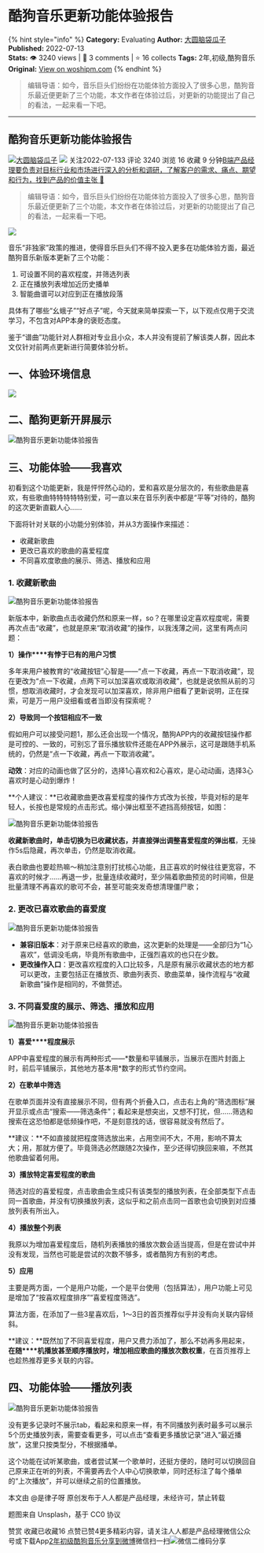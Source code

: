 # 酷狗音乐更新功能体验报告
{% hint style="info" %}
**Category:** Evaluating
**Author:** [大圆脑袋瓜子](https://www.woshipm.com/u/224028)
**Published:** 2022-07-13  
**Stats:** 👁️ 3240 views | 💬 3 comments | ⭐ 16 collects
**Tags:** 2年,初级,酷狗音乐
**Original:** [View on woshipm.com](https://www.woshipm.com/evaluating/5522592.html)
{% endhint %}
> 编辑导语：如今，音乐巨头们纷纷在功能体验方面投入了很多心思，酷狗音乐最近便更新了三个功能，本文作者在体验过后，对更新的功能提出了自己的看法，一起来看一下吧。

---

## 酷狗音乐更新功能体验报告

[![](https://static.woshipm.com/pmapp_avatar_20250221065045_3787.jpg?imageView2/1/w/72/h/72/q/100)](https://www.woshipm.com/u/224028)[大圆脑袋瓜子](https://www.woshipm.com/u/224028) ![](https://static.woshipm.com/tag/1101_1@2x.png) 关注2022-07-133 评论 3240 浏览 16 收藏 9 分钟[B端产品经理要负责对目标行业和市场进行深入的分析和调研，了解客户的需求、痛点、期望和行为，找到产品的价值主张 🔗](https://ke.qidianla.com/courses/bcpm)

> 编辑导语：如今，音乐巨头们纷纷在功能体验方面投入了很多心思，酷狗音乐最近便更新了三个功能，本文作者在体验过后，对更新的功能提出了自己的看法，一起来看一下吧。

![](https://image.woshipm.com/wp-files/2022/07/lML4dfNUCLDqqVWQRJme.jpg)

音乐“非独家”政策的推进，使得音乐巨头们不得不投入更多在功能体验方面，最近酷狗音乐新版本更新了三个功能：

1.  可设置不同的喜欢程度，并筛选列表
2.  正在播放列表增加近历史播单
3.  智能曲谱可以对应到正在播放段落

具体有了哪些“幺蛾子”“好点子”呢，今天就来简单探索一下，以下观点仅用于交流学习，不包含对APP本身的褒贬态度。

鉴于“谱曲”功能针对人群相对专业且小众，本人并没有提前了解该类人群，因此本文仅针对前两点更新进行简要体验分析。

## **一、体验环境信息**

![](https://image.woshipm.com/wp-files/2022/07/83VwHwnHGgYkKlzdKTCF.png)

## **二、酷狗更新开屏展示**

![酷狗音乐更新功能体验报告](https://image.woshipm.com/wp-files/2022/07/fM33wkF5VuYgddZzMNVs.png)

## **三、功能体验——我喜欢**

初看到这个功能更新，我是怦怦然心动的，爱和喜欢是分层次的，有些歌曲是喜欢，有些歌曲特特特特特别爱，可一直以来在音乐列表中都是“平等”对待的，酷狗的这次更新直戳人心……

下面将针对关联的小功能分别体验，并从3方面操作来描述：

*   收藏新歌曲
*   更改已喜欢的歌曲的喜爱程度
*   不同喜欢度歌曲的展示、筛选、播放和应用

### **1\. 收藏新歌曲**

![酷狗音乐更新功能体验报告](https://image.woshipm.com/wp-files/2022/07/Ie91Bos6wUoGMBadPgdU.png)

新版本中，新歌曲点击收藏仍然和原来一样，so？在哪里设定喜欢程度呢，需要再次点击“收藏”，也就是原来“取消收藏”的操作，以我浅薄之间，这里有两点问题：

**1）操作****有悖于已有的用户习惯**

多年来用户被教育的“收藏按钮”心智是——“点一下收藏，再点一下取消收藏”，现在更改为“点一下收藏，点两下可以加深喜欢或取消收藏”，也就是说依照从前的习惯，想取消收藏时，才会发现可以加深喜欢，除非用户细看了更新说明，正在探索，可是万一用户没细看或者当即没有探索呢？

**2）导致同一个按钮相应不一致**

假如用户可以接受问题1，那么还会出现一个情况，酷狗APP内的收藏按钮操作都是可控的、一致的，可别忘了音乐播放软件还能在APP外展示，这可是跟随手机系统的，仍然是“点一下收藏，再点一下取消收藏”。

**动效**：对应的动画也做了区分的，选择1心喜欢和2心喜欢，是心动动画，选择3心喜欢时是心动到爆炸！

**个人建议：**已收藏歌曲更改喜爱程度的操作方式改为长按，毕竟对标的是年轻人，长按也是常规的点击形式。缩小弹出框至不遮挡高频按钮，如图：

![酷狗音乐更新功能体验报告](https://image.woshipm.com/wp-files/2022/07/asRoymmVtfkvHdW3c4sB.jpeg)

**收藏新歌曲时，单击切换为已收藏状态，并直接弹出调整喜爱程度的弹出框**，无操作5s后隐藏，再次单击，仍然是取消收藏。

表白歌曲也要趁热嘛～稍加注意别打扰核心功能，且正喜欢的时候往往更宽容，不喜欢的时候才……再退一步，批量连续收藏时，至少隔着歌曲预览的时间嘛，但是批量清理不再喜欢的歌可不会，甚至可能突发奇想清理僵尸歌；

### **2\. 更改已喜欢歌曲的喜爱度**

![酷狗音乐更新功能体验报告](https://image.woshipm.com/wp-files/2022/07/FCfWQFCc4mXhCu3RbCDe.png)

*   **兼容旧版本**：对于原来已经喜欢的歌曲，这次更新的处理是——全部归为“1心喜欢”，低调没毛病，毕竟所有歌曲中，正强烈喜欢的也只在少数。
*   **更改操作入口**：更改喜欢程度的入口比较多，凡是原有展示收藏状态的地方都可以更改，主要包括正在播放页、歌曲列表页、歌曲菜单，操作流程与“收藏新歌曲”操作是相同的，不做赘述。

### **3\. 不同喜爱度的展示、筛选、播放和应用**

![酷狗音乐更新功能体验报告](https://image.woshipm.com/wp-files/2022/07/xt3Cy4xR4dEAtPsfIiG7.png)

**1）喜爱****程度展示**

APP中喜爱程度的展示有两种形式——\*数量和平铺展示，当展示在图片封面上时，前后平铺展示，其他地方基本用\*数字的形式节约空间。

**2）在歌单中筛选**

在歌单页面并没有直接展示不同，但有两个折叠入口，点击右上角的“筛选图标”展开显示或点击“搜索——筛选条件”；看起来是想突出，又想不打扰，但……筛选和搜索在这恐怕都是低频操作吧，不是刻意找的话，很容易就没有然后了。

**建议：**不如直接就把程度筛选放出来，占用空间不大，不用，影响不算太大；用，那就方便了。毕竟筛选必然跟随2次操作，至少还得切换回来嘛，不然其他歌曲留着何用。

**3）播放特定喜爱程度的歌曲**

筛选对应的喜爱程度，点击歌曲会生成只有该类型的播放列表，在全部类型下点击同一首歌曲，并没有切换播放列表，这似乎和之前点击同一首歌也会切换到对应播放列表有所出入。

**4）播放整个列表**

我原以为增加喜爱程度后，随机列表播放的播放次数会适当提高，但是在尝试中并没有发现，当然也可能是尝试的次数不够多，或者酷狗方有别的考虑。

**5）应用**

主要是两方面，一个是用户功能，一个是平台使用（包括算法），用户功能上可见是增加了“按喜欢程度排序”“喜爱程度筛选”。

算法方面，在添加了一些3星喜欢后，1～3日的首页推荐似乎并没有向关联内容倾斜。

**建议：**既然加了不同喜爱程度，用户又费力添加了，那么不妨再多用起来，**在随****机播放甚至顺序播放时，增加相应歌曲的播放次数权重**，在首页推荐上也趁热推荐更多关联的内容。

## **四、功能体验——播放列表**

![酷狗音乐更新功能体验报告](https://image.woshipm.com/wp-files/2022/07/O42mSX9m7PbAkz5cb46H.png)

没有更多记录时不展示tab，看起来和原来一样，有不同播放列表时最多可以展示5个历史播放列表，需要查看更多，可以点击“查看更多播放记录”进入“最近播放”，这里只按类型分，不根据播单。

这个功能在试听某歌曲，或者尝试某一个歌单时，还挺方便的，随时可以切换回自己原来正在听的列表，不需要再去个人中心切换歌单，同时还标注了每个播单的“上次播放”，并可以继续之前的位置播放。

本文由 @是律子呀 原创发布于人人都是产品经理，未经许可，禁止转载

题图来自 Unsplash，基于 CC0 协议

赞赏 收藏已收藏16 点赞已赞4更多精彩内容，请关注人人都是产品经理微信公众号或下载App[2年](https://www.woshipm.com/tag/2%e5%b9%b4)[初级](https://www.woshipm.com/tag/%e5%88%9d%e7%ba%a7)[酷狗音乐](https://www.woshipm.com/tag/%e9%85%b7%e7%8b%97%e9%9f%b3%e4%b9%90)[分享到微博](https://service.weibo.com/share/share.php?appkey=2775287854&title=酷狗音乐更新功能体验报告&url=https://www.woshipm.com/evaluating/5522592.html&pic=https://image.woshipm.com/wp-files/2022/07/lML4dfNUCLDqqVWQRJme.jpg)微信扫一扫![微信二维码](https://api.pwmqr.com/qrcode/create/?url=https://www.woshipm.com/evaluating/5522592.html)分享
